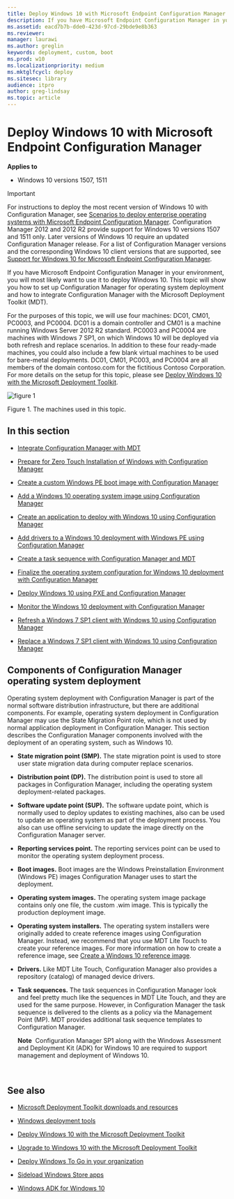 ```yaml
---
title: Deploy Windows 10 with Microsoft Endpoint Configuration Manager (Windows 10)
description: If you have Microsoft Endpoint Configuration Manager in your environment, you will most likely want to use it to deploy Windows 10.
ms.assetid: eacd7b7b-dde0-423d-97cd-29bde9e8b363
ms.reviewer: 
manager: laurawi
ms.author: greglin
keywords: deployment, custom, boot
ms.prod: w10
ms.localizationpriority: medium
ms.mktglfcycl: deploy
ms.sitesec: library
audience: itpro
author: greg-lindsay
ms.topic: article
---
```


# Deploy Windows 10 with Microsoft Endpoint Configuration Manager


**Applies to**

-   Windows 10 versions 1507, 1511

>[!IMPORTANT]
>For instructions to deploy the most recent version of Windows 10 with Configuration Manager, see [Scenarios to deploy enterprise operating systems with Microsoft Endpoint Configuration Manager](https://docs.microsoft.com/sccm/osd/deploy-use/scenarios-to-deploy-enterprise-operating-systems).
>Configuration Manager 2012 and 2012 R2 provide support for Windows 10 versions 1507 and 1511 only. Later versions of Windows 10 require an updated Configuration Manager release. For a list of Configuration Manager versions and the corresponding Windows 10 client versions that are supported, see [Support for Windows 10 for Microsoft Endpoint Configuration Manager](https://docs.microsoft.com/sccm/core/plan-design/configs/support-for-windows-10).

If you have Microsoft Endpoint Configuration Manager in your environment, you will most likely want to use it to deploy Windows 10. This topic will show you how to set up Configuration Manager for operating system deployment and how to integrate Configuration Manager with the Microsoft Deployment Toolkit (MDT).

For the purposes of this topic, we will use four machines: DC01, CM01, PC0003, and PC0004. DC01 is a domain controller and CM01 is a machine running Windows Server 2012 R2 standard. PC0003 and PC0004 are machines with Windows 7 SP1, on which Windows 10 will be deployed via both refresh and replace scenarios. In addition to these four ready-made machines, you could also include a few blank virtual machines to be used for bare-metal deployments. DC01, CM01, PC003, and PC0004 are all members of the domain contoso.com for the fictitious Contoso Corporation. For more details on the setup for this topic, please see [Deploy Windows 10 with the Microsoft Deployment Toolkit](../deploy-windows-mdt/deploy-windows-10-with-the-microsoft-deployment-toolkit.md).

![figure 1](../images/mdt-06-fig01.png)

Figure 1. The machines used in this topic.

## In this section


-   [Integrate Configuration Manager with MDT](../deploy-windows-mdt/integrate-configuration-manager-with-mdt.md)

-   [Prepare for Zero Touch Installation of Windows with Configuration Manager](prepare-for-zero-touch-installation-of-windows-10-with-configuration-manager.md)

-   [Create a custom Windows PE boot image with Configuration Manager](create-a-custom-windows-pe-boot-image-with-configuration-manager.md)

-   [Add a Windows 10 operating system image using Configuration Manager](add-a-windows-10-operating-system-image-using-configuration-manager.md)

-   [Create an application to deploy with Windows 10 using Configuration Manager](create-an-application-to-deploy-with-windows-10-using-configuration-manager.md)

-   [Add drivers to a Windows 10 deployment with Windows PE using Configuration Manager](add-drivers-to-a-windows-10-deployment-with-windows-pe-using-configuration-manager.md)

-   [Create a task sequence with Configuration Manager and MDT](../deploy-windows-mdt/create-a-task-sequence-with-configuration-manager-and-mdt.md)

-   [Finalize the operating system configuration for Windows 10 deployment with Configuration Manager](finalize-the-os-configuration-for-windows-10-deployment-with-configuration-manager.md)

-   [Deploy Windows 10 using PXE and Configuration Manager](deploy-windows-10-using-pxe-and-configuration-manager.md)

-   [Monitor the Windows 10 deployment with Configuration Manager](monitor-windows-10-deployment-with-configuration-manager.md)

-   [Refresh a Windows 7 SP1 client with Windows 10 using Configuration Manager](refresh-a-windows-7-client-with-windows-10-using-configuration-manager.md)

-   [Replace a Windows 7 SP1 client with Windows 10 using Configuration Manager](replace-a-windows-7-client-with-windows-10-using-configuration-manager.md)

## Components of Configuration Manager operating system deployment


Operating system deployment with Configuration Manager is part of the normal software distribution infrastructure, but there are additional components. For example, operating system deployment in Configuration Manager may use the State Migration Point role, which is not used by normal application deployment in Configuration Manager. This section describes the Configuration Manager components involved with the deployment of an operating system, such as Windows 10.

-   **State migration point (SMP).** The state migration point is used to store user state migration data during computer replace scenarios.

-   **Distribution point (DP).** The distribution point is used to store all packages in Configuration Manager, including the operating system deployment-related packages.

-   **Software update point (SUP).** The software update point, which is normally used to deploy updates to existing machines, also can be used to update an operating system as part of the deployment process. You also can use offline servicing to update the image directly on the Configuration Manager server.

-   **Reporting services point.** The reporting services point can be used to monitor the operating system deployment process.

-   **Boot images.** Boot images are the Windows Preinstallation Environment (Windows PE) images Configuration Manager uses to start the deployment.

-   **Operating system images.** The operating system image package contains only one file, the custom .wim image. This is typically the production deployment image.

-   **Operating system installers.** The operating system installers were originally added to create reference images using Configuration Manager. Instead, we recommend that you use MDT Lite Touch to create your reference images. For more information on how to create a reference image, see [Create a Windows 10 reference image](../deploy-windows-mdt/create-a-windows-10-reference-image.md).

-   **Drivers.** Like MDT Lite Touch, Configuration Manager also provides a repository (catalog) of managed device drivers.

-   **Task sequences.** The task sequences in Configuration Manager look and feel pretty much like the sequences in MDT Lite Touch, and they are used for the same purpose. However, in Configuration Manager the task sequence is delivered to the clients as a policy via the Management Point (MP). MDT provides additional task sequence templates to Configuration Manager.

    **Note**  Configuration Manager SP1 along with the Windows Assessment and Deployment Kit (ADK) for Windows 10 are required to support management and deployment of Windows 10.

     

## See also


-   [Microsoft Deployment Toolkit downloads and resources](https://go.microsoft.com/fwlink/p/?LinkId=618117)

-   [Windows deployment tools](../windows-deployment-scenarios-and-tools.md)

-   [Deploy Windows 10 with the Microsoft Deployment Toolkit](../deploy-windows-mdt/deploy-windows-10-with-the-microsoft-deployment-toolkit.md)

-   [Upgrade to Windows 10 with the Microsoft Deployment Toolkit](../upgrade/upgrade-to-windows-10-with-the-microsoft-deployment-toolkit.md)

-   [Deploy Windows To Go in your organization](../deploy-windows-to-go.md)

-   [Sideload Windows Store apps](https://technet.microsoft.com/library/dn613831.aspx)

-   [Windows ADK for Windows 10](https://go.microsoft.com/fwlink/p/?LinkId=526803)

 

 






